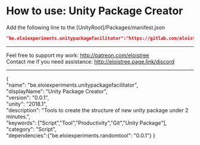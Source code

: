 # How to use: Unity Package Creator   
   
Add the following line to the [UnityRoot]/Packages/manifest.json    
``` json     
"be.eloiexperiments.unitypackagefacilitator":"https://gitlab.com/eloistree/2019_07_21_UnityPackageFacilitator.git",    
```    
--------------------------------------    
   
Feel free to support my work: http://patreon.com/eloistree   
Contact me if you need assistance: http://eloistree.page.link/discord   
   
--------------------------------------    
{                                                                                
  "name": "be.eloiexperiments.unitypackagefacilitator",                              
  "displayName": "Unity Package Creator",                        
  "version": "0.0.1",                         
  "unity": "2018.1",                             
  "description": "Tools to create the structure of new unity package under 2 minutes.",              
  "keywords": ["Script","Tool","Productivity","Git","Unity Package"],
  "category": "Script",                   
  "dependencies":{"be.eloiexperiments.randomtool": "0.0.1"}
}                                                                                